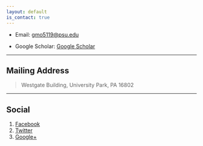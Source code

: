 ```yaml
---
layout: default
is_contact: true
---
```


* Email: [gmo5119@psu.edu](mailto:@psu.edu)

* Google Scholar: [Google Scholar](https://scholar.google.com/citations?user=SqBr5pYAAAAJ&hl=en)

---

## Mailing Address

> Westgate Building, University Park, PA 16802
>

---

## Social

1. [Facebook](#)
2. [Twitter](#)
3. [Google+](#)
